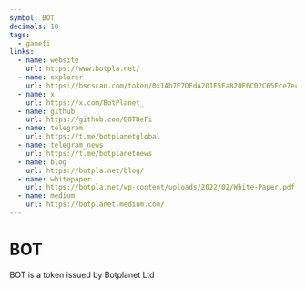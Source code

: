 ```yaml
---
symbol: BOT
decimals: 18
tags:
  - gamefi
links:
  - name: website
    url: https://www.botpla.net/
  - name: explorer
    url: https://bscscan.com/token/0x1Ab7E7DEdA201E5Ea820F6C02C65Fce7ec6bEd32
  - name: x
    url: https://x.com/BotPlanet_
  - name: github
    url: https://github.com/BOTDeFi
  - name: telegram
    url: https://t.me/botplanetglobal
  - name: telegram_news
    url: https://t.me/botplanetnews
  - name: blog
    url: https://botpla.net/blog/
  - name: whitepaper
    url: https://botpla.net/wp-content/uploads/2022/02/White-Paper.pdf
  - name: medium
    url: https://botplanet.medium.com/
---
```


# BOT

BOT is a token issued by Botplanet Ltd
